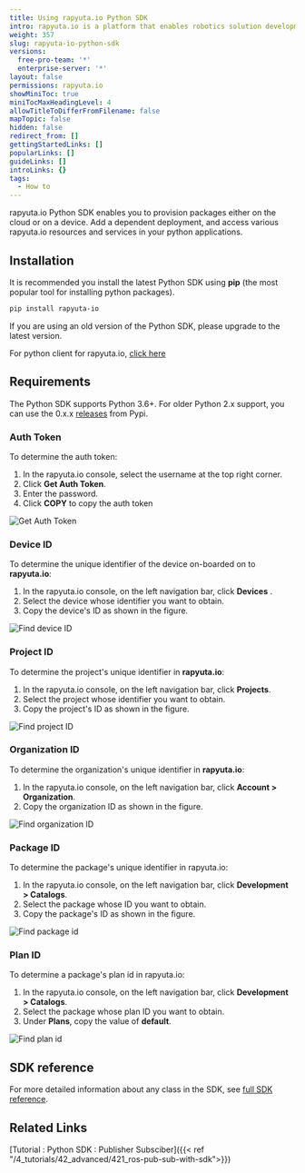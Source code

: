 ```yaml
---
title: Using rapyuta.io Python SDK
intro: rapyuta.io is a platform that enables robotics solution development by providing the necessary software infrastructure and facilitating the interaction between multiple stakeholders who contribute to the solution development.
weight: 357
slug: rapyuta-io-python-sdk
versions:
  free-pro-team: '*'
  enterprise-server: '*'
layout: false
permissions: rapyuta.io
showMiniToc: true
miniTocMaxHeadingLevel: 4
allowTitleToDifferFromFilename: false
mapTopic: false
hidden: false
redirect_from: []
gettingStartedLinks: []
popularLinks: []
guideLinks: []
introLinks: {}
tags:
  - How to
---
```


rapyuta.io Python SDK enables you to provision packages either on the cloud or on a device. Add a dependent deployment, and access various rapyuta.io resources and services in your python applications.

## Installation

It is recommended you install the latest Python SDK using **pip** (the most popular tool for installing python packages).

```bash
pip install rapyuta-io
```
If you are using an old version of the Python SDK, please upgrade to the latest version.

For python client for rapyuta.io, [click here](https://pypi.org/project/rapyuta-io/)

## Requirements

The Python SDK supports Python 3.6+. For older Python 2.x support, you can use
the 0.x.x [releases](https://pypi.org/project/rapyuta-io/#history) from Pypi.

### Auth Token

To determine the auth token:

1. In the rapyuta.io console, select the username at the top right corner.
2. Click **Get Auth Token**.
3. Enter the password.
4. Click **COPY** to copy the auth token

![Get Auth Token](/images/python-sdk-images/AuthToken.png?classes=border,shadow&width=25pc)


### Device ID

To determine the unique identifier of the device on-boarded on to **rapyuta.io**:

1. In the rapyuta.io console, on the left navigation bar, click **Devices** .
2. Select the device whose identifier you want to obtain.
3. Copy the device's ID as shown in the figure.

![Find device ID](/images/python-sdk-images/device-ID.png?classes=border,shadow&width=40pc)

### Project ID

To determine the project's unique identifier in **rapyuta.io**:

1. In the rapyuta.io console, on the left navigation bar, click **Projects**.
2. Select the project whose identifier you want to obtain.
3. Copy the project's ID as shown in the figure.

![Find project ID](/images/python-sdk-images/project-id.png?classes=border,shadow&width=40pc)

### Organization ID

To determine the organization's unique identifier in **rapyuta.io**:

1. In the rapyuta.io console, on the left navigation bar, click **Account > Organization**.
3. Copy the organization ID as shown in the figure.

![Find organization ID](/images/python-sdk-images/org-id.png?classes=border,shadow&width=40pc)

### Package ID

To determine the package's unique identifier in rapyuta.io:

1. In the rapyuta.io console, on the left navigation bar, click **Development > Catalogs**.
2. Select the package whose ID you want to obtain.
3. Copy the package's ID as shown in the figure.

![Find package id](/images/python-sdk-images/package-id.png?classes=border,shadow&width=40pc)

### Plan ID

To determine a package's plan id in rapyuta.io:

1. In the rapyuta.io console, on the left navigation bar, click **Development > Catalogs**.
2. Select the package whose plan ID you want to obtain.
3. Under **Plans**, copy the value of **default**.

![Find plan id](/images/python-sdk-images/plan-id.png?classes=border,shadow&width=40pc)

## SDK reference

For more detailed information about any class in the SDK, see [full SDK reference](https://sdk.rapyuta.io/).

## Related Links

 [Tutorial : Python SDK : Publisher Subsciber]({{< ref "/4_tutorials/42_advanced/421_ros-pub-sub-with-sdk">}})

<!-- 2. [Tutorial : Deployment Composition](-guide/tooling-automation/python-sdk/sample-walkthroughs/deployment-composition/) -->

